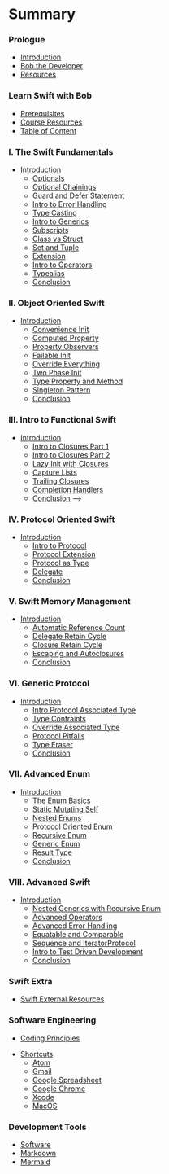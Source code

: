 # Summary

### Prologue
* [Introduction](README.md)
* [Bob the Developer](ABOUT.md)
* [Resources](RESOURCES.md)

### Learn Swift with Bob
 <!-- * [Course Introduction](/course/introduction/course-intro.md)
 * [Expectation](/course/introduction/course-expecation.md)-->

 *  [Prerequisites](/course/introduction/course-prerequisites.md)
 * [Course Resources](/course/introduction/course-resources.md)
 * [Table of Content](/course/introduction/table-of-content.md)

### I. The Swift Fundamentals
* [Introduction](/course/swift-fundamentals/introduction.md)
   * [Optionals](/course/swift-fundamentals/optionals.md)
   * [Optional Chainings](/course/swift-fundamentals/optional-chaining.md)
   * [Guard and Defer Statement](/course/swift-fundamentals/guard-defer-statement.md)
   * [Intro to Error Handling](/course/swift-fundamentals/intro-error-handling.md)
   * [Type Casting](/course/swift-fundamentals/type-casting.md)
   * [Intro to Generics](/course/swift-fundamentals/generics.md)
   * [Subscripts](/course/swift-fundamentals/subscripts.md)
   * [Class vs Struct](/course/swift-fundamentals/class-struct-difference.md)
   * [Set and Tuple](/course/swift-fundamentals/set-tuple.md)
   * [Extension](/course/swift-fundamentals/extension.md)
   * [Intro to Operators](/course/swift-fundamentals/intro-operators.md)
   * [Typealias](/course/swift-fundamentals/typealias.md)
   * [Conclusion](/course/swift-fundamentals/conclusion.md)


### II. Object Oriented Swift
* [Introduction](/course/object-oriented-swift/introduction.md)
  * [Convenience Init](/course/object-oriented-swift/convenience-init.md)
  * [Computed Property](/course/object-oriented-swift/computed-property.md)
  * [Property Observers](/course/object-oriented-swift/property-observers.md)
  * [Failable Init](/course/object-oriented-swift/failable-init.md)
  * [Override Everything](/course/object-oriented-swift/override-init-method-property.md)
  * [Two Phase Init](/course/object-oriented-swift/two-phase-init.md)
  * [Type Property and Method](/course/object-oriented-swift/type-property-method.md)
  * [Singleton Pattern](/course/object-oriented-swift/singleton-pattern.md)
  * [Conclusion](/course/object-oriented-swift/conclusion.md)

### III. Intro to Functional Swift
* [Introduction](/course/functional-swift/introduction.md)
  * [Intro to Closures Part 1](/course/functional-swift/intro-closure-part1.md)
  * [Intro to Closures Part 2](/course/functional-swift/intro-closure-part2.md)
  * [Lazy Init with Closures](/course/functional-swift/lazy-init-closures.md)
  * [Capture Lists](/course/functional-swift/capture-lists.md)
  * [Trailing Closures](/course/functional-swift/trailing-closures.md)
  * [Completion Handlers](/course/functional-swift/completion-handlers.md)
  * [Conclusion](/course/functional-swift/conclusion.md) -->

### IV. Protocol Oriented Swift
* [Introduction](/course/protocol-oriented-swift/introduction.md)
  * [Intro to Protocol](/course/protocol-oriented-swift/intro-protocol.md)
  * [Protocol Extension](/course/protocol-oriented-swift/protocol-extension.md)
  * [Protocol as Type](/course/protocol-oriented-swift/protocol-type.md)
  * [Delegate](/course/protocol-oriented-swift/delegate.md)
  * [Conclusion](/course/protocol-oriented-swift/conclusion.md)


### V. Swift Memory Management
* [Introduction](/course/memory-management/introduction.md)
  * [Automatic Reference Count](/course/memory-management/automatic-reference-counting.md)
  * [Delegate Retain Cycle](/course/memory-management/delegate_retain_cycle.md)
  * [Closure Retain Cycle](/course/memory-management/closure_retain_cycle.md)
  * [Escaping and Autoclosures](/course/memory-management/@escaping_@autoclosure.md)
  * [Conclusion](/course/memory-management/conclusion.md)

### VI. Generic Protocol
* [Introduction](/course/generic-protocol/introduction.md)
  * [Intro Protocol Associated Type](/course/generic-protocol/associated-type.md)
  * [Type Contraints](/course/generic-protocol/protocol-extension-constraints.md)
  * [Override Associated Type](/course/generic-protocol/override-associated-type.md)
  * [Protocol Pitfalls](/course/generic-protocol/protocol-pitfalls.md)
  * [Type Eraser](/course/generic-protocol/type-eraser.md)
  * [Conclusion](/course/generic-protocol/conclusion.md)


### VII. Advanced Enum
 * [Introduction](/course/advanced-enum/introduction.md)
   * [The Enum Basics](/course/advanced-enum/enum-basics.md)
   * [Static Mutating Self](/course/advanced-enum/static-mutating-self.md)
   * [Nested Enums](/course/advanced-enum/nested-enum.md)
   * [Protocol Oriented Enum](/course/advanced-enum/protocol-enum.md)
   * [Recursive Enum](/course/advanced-enum/recursive-enum.md)
   * [Generic Enum](/course/advanced-enum/generic-enum.md)
   * [Result Type](/course/advanced-enum/result-type.md)
   * [Conclusion](/course/advanced-enum/conclusion.md)

### VIII. Advanced Swift
* [Introduction](/course/advanced-swift/introduction.md)
  * [Nested Generics with Recursive Enum](/course/advanced-swift/nested-generics-recursive-enum.md)
  * [Advanced Operators](/course/advanced-swift/advanced-operators.md)
  * [Advanced Error Handling](/course/advanced-swift/advanced-error-handling.md)
  * [Equatable and Comparable](/course/advanced-swift/equatable-comparable.md)
  * [Sequence and IteratorProtocol](/course/advanced-swift/sequence-iterator.md)
  * [Intro to Test Driven Development](/course/advanced-swift/intro-test-driven.md)
  * [Conclusion](/course/advanced-swift/conclusion.md)

### Swift Extra
 <!-- * [Swift Styling Guide](/content/swift/swift-styling-guide.md) -->
 <!-- * [Better Swift Developer](/content/swift/better-developer.md) -->
 * [Swift External Resources](/content/swift/swift-resources.md)

### Software Engineering
 * [Coding Principles](/content/software-engineering/coding-principles.md)
 <!-- * [Agile Development](/content/software-engineering/agile-development.md) -->
 <!-- * [Test Driven Development](/content/software-engineering/test-driven-development.md)
 * [Continuous Integration](/content/software-engineering/continuous-integration.md) -->
 <!-- * [Github Flow](/content/software-engineering/github-flow.md) -->

* [Shortcuts](/content/productivity/keyboard-shortcuts.md#shortcuts)
  * [Atom](/content/productivity/keyboard-shortcuts.md#atom)
  * [Gmail](/content/productivity/keyboard-shortcuts.md#gmail)
  * [Google Spreadsheet](/content/productivity/keyboard-shortcuts.md#google-spreadsheet)
  * [Google Chrome](/content/productivity/keyboard-shortcuts.md#google-chrome)
  * [Xcode](/content/productivity/keyboard-shortcuts.md#xcode)
  * [MacOS](/content/productivity/keyboard-shortcuts.md#mac-os)

### Development Tools   
* [Software](/content/development-tools/software.md)
* [Markdown](/content/development-tools/markdown.md)
* [Mermaid](/content/development-tools/mermaid.md)
